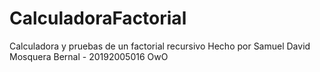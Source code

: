 # CalculadoraFactorial
Calculadora y pruebas de un factorial recursivo
Hecho por Samuel David Mosquera Bernal - 20192005016
OwO